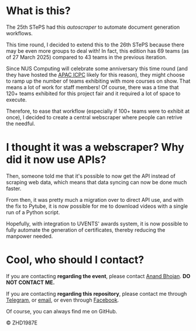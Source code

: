 # What is this?

The 25th STePS had this *autoscraper* to automate document generation workflows.

This time round, I decided to extend this to the 26th STePS because there may be even more groups to deal with! In fact, this edition has 69 teams (as of 27 March 2025) compared to 43 teams in the previous iteration.

Since NUS Computing will celebrate some anniversary this time round (and they have hosted the [APAC ICPC](https://apac.icpc.global/) likely for this reason), they might choose to ramp up the number of teams exhibiting with more courses on show. That means a lot of work for staff members! Of course, there was a time that 120+ teams exhibited for this project fair and it required a lot of space to execute.

Therefore, to ease that workflow (especially if 100+ teams were to exhibit at once), I decided to create a central webscraper where people can retrive the needful.

# I thought it was a webscraper? Why did it now use APIs?

Then, someone told me that it's possible to now get the API instead of scraping web data, which means that data syncing can now be done much faster.

From then, it was pretty much a migration over to direct API use, and with the fix to Pytube, it is now possible for me to download videos with a single run of a Python script.

Hopefully, with integration to UVENTS' awards system, it is now possible to fully automate the generation of certificates, thereby reducing the manpower needed.

# Cool, who should I contact?

If you are contacting **regarding the event**, please contact [Anand Bhojan](mailto:bhojan@comp.nus.edu.sg). **DO NOT CONTACT ME.**

If you are contacting **regarding this repository**, please contact me through [Telegram](https://t.me/zhd1987e), or [email](mailto:zhanghaodong101@outlook.com), or even through [Facebook](https://www.facebook.com/ZhangHaoDongOfficial/).

Of course, you can always find me on GitHub.

©️ ZHD1987E
